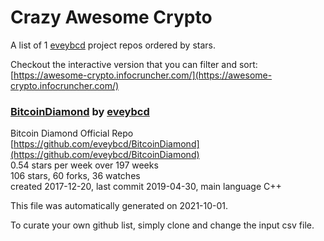 # Crazy Awesome Crypto
A list of 1 [eveybcd](https://github.com/eveybcd) project repos ordered by stars.  

Checkout the interactive version that you can filter and sort: 
[https://awesome-crypto.infocruncher.com/](https://awesome-crypto.infocruncher.com/)  


### [BitcoinDiamond](https://github.com/eveybcd/BitcoinDiamond) by [eveybcd](https://github.com/eveybcd)  
Bitcoin Diamond Official Repo  
[https://github.com/eveybcd/BitcoinDiamond](https://github.com/eveybcd/BitcoinDiamond)  
0.54 stars per week over 197 weeks  
106 stars, 60 forks, 36 watches  
created 2017-12-20, last commit 2019-04-30, main language C++  


This file was automatically generated on 2021-10-01.  

To curate your own github list, simply clone and change the input csv file.  